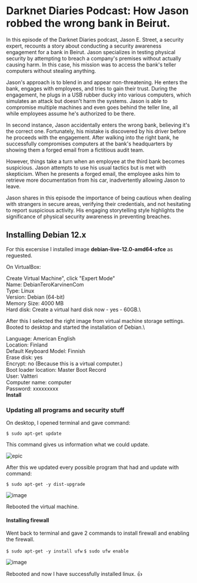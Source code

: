 # Darknet Diaries Podcast: How Jason robbed the wrong bank in Beirut.

In this episode of the Darknet Diaries podcast, Jason E. Street, a security expert, recounts a story about conducting a security awareness engagement for a bank in Beirut. Jason specializes in testing physical security by attempting to breach a company's premises without actually causing harm. In this case, his mission was to access the bank's teller computers without stealing anything.

Jason's approach is to blend in and appear non-threatening. He enters the bank, engages with employees, and tries to gain their trust. During the engagement, he plugs in a USB rubber ducky into various computers, which simulates an attack but doesn't harm the systems. Jason is able to compromise multiple machines and even goes behind the teller line, all while employees assume he's authorized to be there.

In second instance, Jason accidentally enters the wrong bank, believing it's the correct one. Fortunately, his mistake is discovered by his driver before he proceeds with the engagement. After walking into the right bank, he successfully compromises computers at the bank's headquarters by showing them a forged email from a fictitious audit team.

However, things take a turn when an employee at the third bank becomes suspicious. Jason attempts to use his usual tactics but is met with skepticism. When he presents a forged email, the employee asks him to retrieve more documentation from his car, inadvertently allowing Jason to leave.

Jason shares in this episode the importance of being cautious when dealing with strangers in secure areas, verifying their credentials, and not hesitating to report suspicious activity. His engaging storytelling style highlights the significance of physical security awareness in preventing breaches.


## Installing Debian 12.x

For this excersise I installed image **debian-live-12.0-amd64-xfce** as reguested.

On VirtualBox:

Create Virtual Machine", click "Expert Mode"\
Name: DebianTeroKarvinenCom\
Type: Linux\
Version: Debian (64-bit)\
Memory Size: 4000 MB\
Hard disk: Create a virtual hard disk now - yes - 60GB.\

After this I selected the right image from virtual machine storage settings. Booted to desktop and started the installation of Debian.\ 

Language: American English\
Location: Finland\
Default Keyboard Model: Finnish\
Erase disk: yes\
Encrypt: no (Because this is a virtual computer.)\
Boot loader location: Master Boot Record\
User: Valtteri\
Computer name: computer\
Password: xxxxxxxxx\
**Install**

### Updating all programs and security stuff

On desktop, I opened terminal and gave command: 

`$ sudo apt-get update`

This command gives us information what we could update.

![epic](https://i.imgur.com/njfO2Ui.png)


After this we updated every possible program that had and update with command:

`$ sudo apt-get -y dist-upgrade`

![image](https://i.imgur.com/IEvtamo.png)

Rebooted the virtual machine.

#### Installing firewall

Went back to terminal and gave 2 commands to install firewall and enabling the firewall. 

`$ sudo apt-get -y install ufw`
`$ sudo ufw enable`

![image](https://i.imgur.com/7MHgBpo.png)

Rebooted and now I have successfully installed linux. 👍

